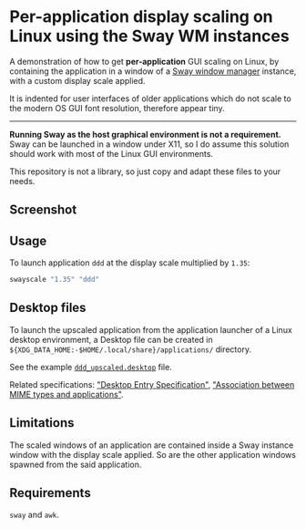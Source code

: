 # Per-application display scaling on Linux using the Sway WM instances

A demonstration of how to get **per-application** GUI scaling on Linux, by containing the application in a window of a [Sway window manager](https://swaywm.org/) instance, with a custom display scale applied.

It is indented for user interfaces of older applications which do not scale to the modern OS GUI font resolution, therefore appear tiny.

---

**Running Sway as the host graphical environment is not a requirement.** Sway can be launched in a window under X11, so I do assume this solution should work with most of the Linux GUI environments.

This repository is not a library, so just copy and adapt these files to your needs.

## Screenshot

## Usage

To launch application `ddd` at the display scale multiplied by `1.35`:

```sh
swayscale "1.35" "ddd"
```

## Desktop files

To launch the upscaled application from the application launcher of a Linux desktop environment, a Desktop file can be created in `${XDG_DATA_HOME:-$HOME/.local/share}/applications/` directory.

See the example [`ddd_upscaled.desktop`](./.local/share/applications/ddd_upscaled.desktop) file.

Related specifications: ["Desktop Entry Specification"](https://specifications.freedesktop.org/desktop-entry-spec/latest/), ["Association between MIME types and applications"](https://specifications.freedesktop.org/mime-apps-spec/latest/).

## Limitations

The scaled windows of an application are contained inside a Sway instance window with the display scale applied. So are the other application windows spawned from the said application.

## Requirements

`sway` and `awk`.
